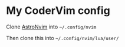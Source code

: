 # My CoderVim config

Clone [AstroNvim](https://github.com/AstroNvim/AstroNvim) into `~/.config/nvim`

Then clone this into `~/.config/nvim/lua/user/`
